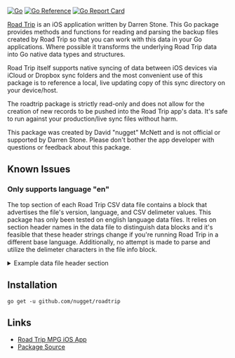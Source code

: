 [![Go](https://github.com/nugget/roadtrip/actions/workflows/go.yml/badge.svg)](https://github.com/nugget/roadtrip/actions/workflows/go.yml) [![Go Reference](https://pkg.go.dev/badge/github.com/nugget/roadtrip.svg)](https://pkg.go.dev/github.com/nugget/roadtrip) [![Go Report Card](https://goreportcard.com/badge/github.com/nugget/roadtrip)](https://goreportcard.com/report/github.com/nugget/roadtrip)

[Road Trip](https://darrensoft.ca/roadtrip/) is an iOS application written by
Darren Stone. This Go package provides methods and functions for reading and
parsing the backup files created by Road Trip so that you can work with this
data in your Go applications. Where possible it transforms the underlying 
Road Trip data into Go native data types and structures.

Road Trip itself supports native syncing of data between iOS devices via iCloud 
or Dropbox sync folders and the most convenient use of this package is to reference
a local, live updating copy of this sync directory on your device/host.

The roadtrip package is strictly read-only and does not allow for the creation of
new records to be pushed into the Road Trip app's data. It's safe to run against your
production/live sync files without harm.

This package was created by David "nugget" McNett and is not official or supported by
Darren Stone. Please don't bother the app developer with questions or feedback about this
package.


## Known Issues

### Only supports language "en"

The top section of each Road Trip CSV data file contains a block that
advertises the file's version, language, and CSV delimeter values. This package
has only been tested on english language data files. It relies on section
header names in the data file to distinguish data blocks and it's feasible that
these header strings change if you're running Road Trip in a different base
language. Additionally, no attempt is made to parse and utilize the delimeter
characters in the file info block.

<details>
<summary>Example data file header section</summary>

```
ROAD TRIP CSV ",."
Version,Language
1500,en
```

</details>


## Installation

`go get -u github.com/nugget/roadtrip`


## Links

- [Road Trip MPG iOS App](https://darrensoft.ca/roadtrip/)
- [Package Source](https://github.com/nugget/roadtrip)
